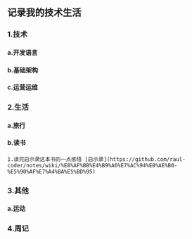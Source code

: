 ## 记录我的技术生活

### 1.技术
#### a.开发语言
#### b.基础架构
#### c.运营运维

### 2.生活
#### a.旅行
#### b.读书
    1.读完启示录这本书的一点感悟 [启示录](https://github.com/raul-coder/notes/wiki/%E8%AF%BB%E4%B9%A6%E7%AC%94%E8%AE%B0-%E5%90%AF%E7%A4%BA%E5%BD%95)
### 3.其他
#### a.运动

### 4.周记

